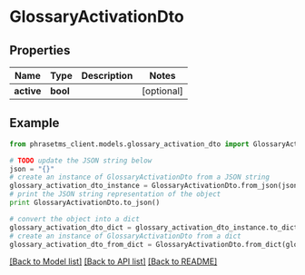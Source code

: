 # GlossaryActivationDto

## Properties

| Name       | Type     | Description | Notes      |
| ---------- | -------- | ----------- | ---------- |
| **active** | **bool** |             | [optional] |

## Example

```python
from phrasetms_client.models.glossary_activation_dto import GlossaryActivationDto

# TODO update the JSON string below
json = "{}"
# create an instance of GlossaryActivationDto from a JSON string
glossary_activation_dto_instance = GlossaryActivationDto.from_json(json)
# print the JSON string representation of the object
print GlossaryActivationDto.to_json()

# convert the object into a dict
glossary_activation_dto_dict = glossary_activation_dto_instance.to_dict()
# create an instance of GlossaryActivationDto from a dict
glossary_activation_dto_from_dict = GlossaryActivationDto.from_dict(glossary_activation_dto_dict)
```

[[Back to Model list]](../README.md#documentation-for-models) [[Back to API list]](../README.md#documentation-for-api-endpoints) [[Back to README]](../README.md)
